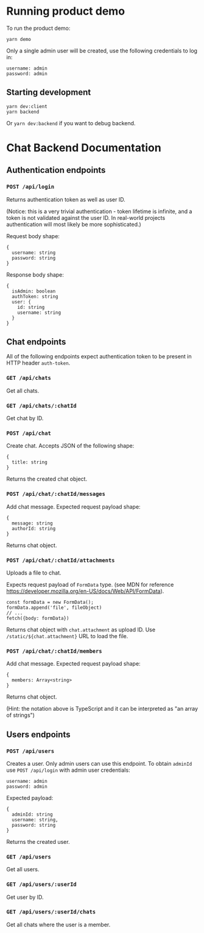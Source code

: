 # Running product demo

To run the product demo:

```
yarn demo
```

Only a single admin user will be created, use the following credentials to log in:

```
username: admin
password: admin
```

## Starting development

```
yarn dev:client
yarn backend
```

Or `yarn dev:backend` if you want to debug backend.

# Chat Backend Documentation

## Authentication endpoints

### `POST /api/login`

Returns authentication token as well as user ID.

(Notice: this is a very trivial authentication - token lifetime is infinite, and a token is not validated against the user ID. In real-world projects authentication will most likely be more sophisticated.)

Request body shape:

```
{
  username: string
  password: string
}
```

Response body shape:

```
{
  isAdmin: boolean
  authToken: string
  user: {
    id: string
    username: string
  }
}
```

## Chat endpoints

All of the following endpoints expect authentication token to be present in HTTP header `auth-token`.

### `GET /api/chats`

Get all chats.

### `GET /api/chats/:chatId`

Get chat by ID.

### `POST /api/chat`

Create chat. Accepts JSON of the following shape:

```
{
  title: string
}
```

Returns the created chat object.

### `POST /api/chat/:chatId/messages`

Add chat message. Expected request payload shape:

```
{
  message: string
  authorId: string
}
```

Returns chat object.

### `POST /api/chat/:chatId/attachments`

Uploads a file to chat.

Expects request payload of `FormData` type. (see MDN for reference https://developer.mozilla.org/en-US/docs/Web/API/FormData).

```
const formData = new FormData();
formData.append('file', fileObject)
// ...
fetch({body: formData})
```

Returns chat object with `chat.attachment` as upload ID. Use `/static/${chat.attachment}` URL to load the file.

### `POST /api/chat/:chatId/members`

Add chat message. Expected request payload shape:

```
{
  members: Array<string>
}
```

Returns chat object.

(Hint: the notation above is TypeScript and it can be interpreted as "an array of strings")

## Users endpoints

### `POST /api/users`

Creates a user. Only admin users can use this endpoint. To obtain `adminId` use `POST /api/login` with admin user credentials:

```
username: admin
password: admin
```

Expected payload:

```
{
  adminId: string
  username: string,
  password: string
}
```

Returns the created user.

### `GET /api/users`

Get all users.

### `GET /api/users/:userId`

Get user by ID.

### `GET /api/users/:userId/chats`

Get all chats where the user is a member.
